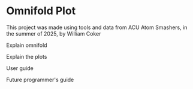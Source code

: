 # Omnifold Plot
This project was made using tools and data from ACU Atom Smashers, in the summer of 2025, by William Coker


Explain omnifold

Explain the plots



User guide

Future programmer's guide